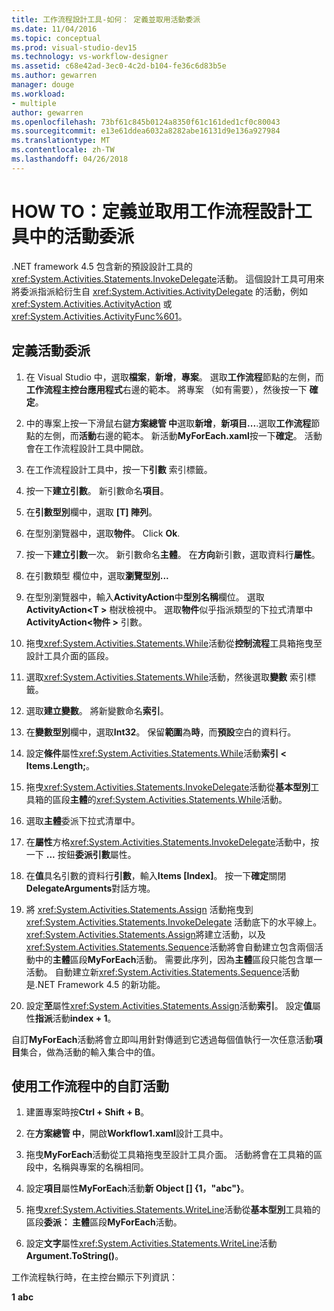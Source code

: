 ```yaml
---
title: 工作流程設計工具-如何： 定義並取用活動委派
ms.date: 11/04/2016
ms.topic: conceptual
ms.prod: visual-studio-dev15
ms.technology: vs-workflow-designer
ms.assetid: c68e42ad-3ec0-4c2d-b104-fe36c6d83b5e
ms.author: gewarren
manager: douge
ms.workload:
- multiple
author: gewarren
ms.openlocfilehash: 73bf61c845b0124a8350f61c161ded1cf0c80043
ms.sourcegitcommit: e13e61ddea6032a8282abe16131d9e136a927984
ms.translationtype: MT
ms.contentlocale: zh-TW
ms.lasthandoff: 04/26/2018
---
```

# <a name="how-to-define-and-consume-activity-delegates-in-the-workflow-designer"></a>HOW TO：定義並取用工作流程設計工具中的活動委派

.NET framework 4.5 包含新的預設設計工具的<xref:System.Activities.Statements.InvokeDelegate>活動。 這個設計工具可用來將委派指派給衍生自 <xref:System.Activities.ActivityDelegate> 的活動，例如 <xref:System.Activities.ActivityAction> 或 <xref:System.Activities.ActivityFunc%601>。

## <a name="define-an-activity-delegate"></a>定義活動委派

1.  在 Visual Studio 中，選取**檔案**，**新增**，**專案**。 選取**工作流程**節點的左側，而**工作流程主控台應用程式**右邊的範本。 將專案 （如有需要），然後按一下 **確定**。

2.  中的專案上按一下滑鼠右鍵**方案總管 中**選取**新增**，**新項目...**.選取**工作流程**節點的左側，而**活動**右邊的範本。 新活動**MyForEach.xaml**按一下**確定**。 活動會在工作流程設計工具中開啟。

3.  在工作流程設計工具中，按一下**引數** 索引標籤。

4.  按一下**建立引數**。 新引數命名**項目**。

5.  在**引數型別**欄中，選取 **[T] 陣列**。

6.  在型別瀏覽器中，選取**物件**。 Click **Ok**.

7.  按一下**建立引數**一次。 新引數命名**主體**。 在**方向**新引數，選取資料行**屬性**。

8.  在引數類型 欄位中，選取**瀏覽型別...**

9. 在型別瀏覽器中，輸入**ActivityAction**中**型別名稱**欄位。 選取**ActivityAction\<T >** 樹狀檢視中。 選取**物件**似乎指派類型的下拉式清單中**ActivityAction\<物件 >** 引數。

10. 拖曳<xref:System.Activities.Statements.While>活動從**控制流程**工具箱拖曳至設計工具介面的區段。

11. 選取<xref:System.Activities.Statements.While>活動，然後選取**變數** 索引標籤。

12. 選取**建立變數**。 將新變數命名**索引**。

13. 在**變數型別**欄中，選取**Int32**。 保留**範圍**為**時**，而**預設**空白的資料行。

14. 設定**條件**屬性<xref:System.Activities.Statements.While>活動**索引 < Items.Length;**。

15. 拖曳<xref:System.Activities.Statements.InvokeDelegate>活動從**基本型別**工具箱的區段**主體**的<xref:System.Activities.Statements.While>活動。

16. 選取**主體**委派下拉式清單中。

17. 在**屬性**方格<xref:System.Activities.Statements.InvokeDelegate>活動中，按一下  **...** 按鈕**委派引數**屬性。

18. 在**值**具名引數的資料行**引數**，輸入**Items [Index]**。 按一下**確定**關閉**DelegateArguments**對話方塊。

19. 將 <xref:System.Activities.Statements.Assign> 活動拖曳到 <xref:System.Activities.Statements.InvokeDelegate> 活動底下的水平線上。 <xref:System.Activities.Statements.Assign>將建立活動，以及<xref:System.Activities.Statements.Sequence>活動將會自動建立包含兩個活動中的**主體**區段**MyForEach**活動。 需要此序列，因為**主體**區段只能包含單一活動。 自動建立新<xref:System.Activities.Statements.Sequence>活動是.NET Framework 4.5 的新功能。

20. 設定**至**屬性<xref:System.Activities.Statements.Assign>活動**索引**。 設定**值**屬性**指派**活動**index + 1**。

 自訂**MyForEach**活動將會立即叫用針對傳遞到它透過每個值執行一次任意活動**項目**集合，做為活動的輸入集合中的值。

## <a name="use-the-custom-activity-in-a-workflow"></a>使用工作流程中的自訂活動

1.  建置專案時按**Ctrl + Shift + B**。

2.  在**方案總管 中**，開啟**Workflow1.xaml**設計工具中。

3.  拖曳**MyForEach**活動從工具箱拖曳至設計工具介面。 活動將會在工具箱的區段中，名稱與專案的名稱相同。

4.  設定**項目**屬性**MyForEach**活動**新 Object [] {1，"abc"}**。

5.  拖曳<xref:System.Activities.Statements.WriteLine>活動從**基本型別**工具箱的區段**委派： 主體**區段**MyForEach**活動。

6.  設定**文字**屬性<xref:System.Activities.Statements.WriteLine>活動**Argument.ToString()**。

工作流程執行時，在主控台顯示下列資訊：

**1**
**abc**